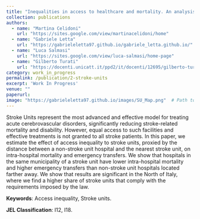 ```yaml
---
title: "Inequalities in access to healthcare and mortality. An analysis of the Stroke Unit network in Italy."
collection: publications
authors:
  - name: "Martina Celidoni"
    url: "https://sites.google.com/view/martinacelidoni/home"
  - name: "Gabriele Letta"
    url: "https://gabrieleletta97.github.io/gabriele_letta.github.io/"
  - name: "Luca Salmasi"
    url: "https://sites.google.com/view/luca-salmasi/home-page"
  - name: "Gilberto Turati"
    url: "https://docenti.unicatt.it/ppd2/it/docenti/12695/gilberto-turati/profilo"
category: work_in_progress
permalink: /publication/2-stroke-units
excerpt: 'Work In Progress'
venue: ""
paperurl:
image: "https://gabrieleletta97.github.io/images/SU_Map.png"  # Path to your image
---
```

Stroke Units represent the most advanced and effective model for treating acute cerebrovascular disorders, significantly reducing stroke-related mortality and disability. However, equal access to such facilities and effective treatments is not granted to all stroke patients. In this paper, we estimate the effect of access inequality to stroke units, proxied by the distance between a non-stroke unit hospital and the nearest stroke unit, on intra-hospital mortality and emergency transfers. We show that hospitals in the same municipality of a stroke unit have lower intra-hospital mortality and higher emergency transfers than non-stroke unit hospitals located farther away. We show that results are significant in the North of Italy, where we find a higher share of stroke units that comply with the requirements imposed by the law.

**Keywords**: Access inequality, Stroke units.

**JEL Classification**: I12, I18.
